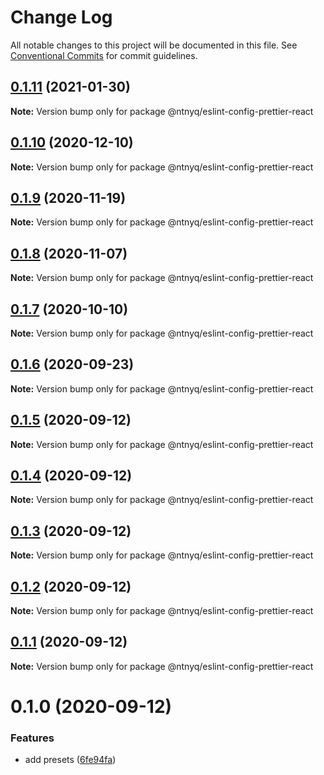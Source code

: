 # Change Log

All notable changes to this project will be documented in this file.
See [Conventional Commits](https://conventionalcommits.org) for commit guidelines.

## [0.1.11](https://github.com/ntnyq/configs/compare/@ntnyq/eslint-config-prettier-react@0.1.10...@ntnyq/eslint-config-prettier-react@0.1.11) (2021-01-30)

**Note:** Version bump only for package @ntnyq/eslint-config-prettier-react

## [0.1.10](https://github.com/ntnyq/configs/compare/@ntnyq/eslint-config-prettier-react@0.1.9...@ntnyq/eslint-config-prettier-react@0.1.10) (2020-12-10)

**Note:** Version bump only for package @ntnyq/eslint-config-prettier-react

## [0.1.9](https://github.com/ntnyq/configs/compare/@ntnyq/eslint-config-prettier-react@0.1.8...@ntnyq/eslint-config-prettier-react@0.1.9) (2020-11-19)

**Note:** Version bump only for package @ntnyq/eslint-config-prettier-react

## [0.1.8](https://github.com/ntnyq/configs/compare/@ntnyq/eslint-config-prettier-react@0.1.7...@ntnyq/eslint-config-prettier-react@0.1.8) (2020-11-07)

**Note:** Version bump only for package @ntnyq/eslint-config-prettier-react

## [0.1.7](https://github.com/ntnyq/configs/compare/@ntnyq/eslint-config-prettier-react@0.1.6...@ntnyq/eslint-config-prettier-react@0.1.7) (2020-10-10)

**Note:** Version bump only for package @ntnyq/eslint-config-prettier-react

## [0.1.6](https://github.com/ntnyq/configs/compare/@ntnyq/eslint-config-prettier-react@0.1.5...@ntnyq/eslint-config-prettier-react@0.1.6) (2020-09-23)

**Note:** Version bump only for package @ntnyq/eslint-config-prettier-react

## [0.1.5](https://github.com/ntnyq/configs/compare/@ntnyq/eslint-config-prettier-react@0.1.4...@ntnyq/eslint-config-prettier-react@0.1.5) (2020-09-12)

**Note:** Version bump only for package @ntnyq/eslint-config-prettier-react

## [0.1.4](https://github.com/ntnyq/configs/compare/@ntnyq/eslint-config-prettier-react@0.1.3...@ntnyq/eslint-config-prettier-react@0.1.4) (2020-09-12)

**Note:** Version bump only for package @ntnyq/eslint-config-prettier-react

## [0.1.3](https://github.com/ntnyq/configs/compare/@ntnyq/eslint-config-prettier-react@0.1.2...@ntnyq/eslint-config-prettier-react@0.1.3) (2020-09-12)

**Note:** Version bump only for package @ntnyq/eslint-config-prettier-react

## [0.1.2](https://github.com/ntnyq/configs/compare/@ntnyq/eslint-config-prettier-react@0.1.1...@ntnyq/eslint-config-prettier-react@0.1.2) (2020-09-12)

**Note:** Version bump only for package @ntnyq/eslint-config-prettier-react

## [0.1.1](https://github.com/ntnyq/configs/compare/@ntnyq/eslint-config-prettier-react@0.1.0...@ntnyq/eslint-config-prettier-react@0.1.1) (2020-09-12)

**Note:** Version bump only for package @ntnyq/eslint-config-prettier-react

# 0.1.0 (2020-09-12)

### Features

-   add presets ([6fe94fa](https://github.com/ntnyq/configs/commit/6fe94fae4ed9d80b18833c9e5a3f51f710ebda43))
